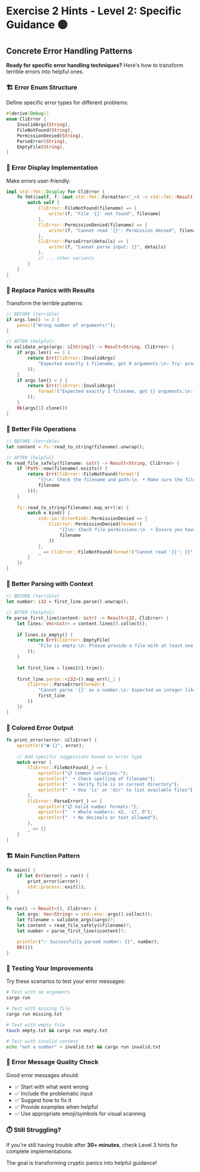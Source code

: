 # Exercise 2 Hints - Level 2: Specific Guidance 🟡

## Concrete Error Handling Patterns

**Ready for specific error handling techniques?** Here's how to transform terrible errors into helpful ones.

### 🏗️ Error Enum Structure

Define specific error types for different problems:
```rust
#[derive(Debug)]
enum CliError {
    InvalidArgs(String),
    FileNotFound(String),
    PermissionDenied(String),
    ParseError(String),
    EmptyFile(String),
}
```

### 🎨 Error Display Implementation

Make errors user-friendly:
```rust
impl std::fmt::Display for CliError {
    fn fmt(&self, f: &mut std::fmt::Formatter<'_>) -> std::fmt::Result {
        match self {
            CliError::FileNotFound(filename) => {
                write!(f, "File '{}' not found", filename)
            },
            CliError::PermissionDenied(filename) => {
                write!(f, "Cannot read '{}': Permission denied", filename)
            },
            CliError::ParseError(details) => {
                write!(f, "Cannot parse input: {}", details)
            },
            // ... other variants
        }
    }
}
```

### 🔧 Replace Panics with Results

Transform the terrible patterns:
```rust
// BEFORE (terrible)
if args.len() != 2 {
    panic!("Wrong number of arguments!");
}

// AFTER (helpful)
fn validate_args(args: &[String]) -> Result<String, CliError> {
    if args.len() == 1 {
        return Err(CliError::InvalidArgs(
            "Expected exactly 1 filename, got 0 arguments.\n💡 Try: program myfile.txt".to_string()
        ));
    }
    if args.len() > 2 {
        return Err(CliError::InvalidArgs(
            format!("Expected exactly 1 filename, got {} arguments.\n💡 Try: program myfile.txt", args.len() - 1)
        ));
    }
    Ok(args[1].clone())
}
```

### 📁 Better File Operations

```rust
// BEFORE (terrible)
let content = fs::read_to_string(filename).unwrap();

// AFTER (helpful)
fn read_file_safely(filename: &str) -> Result<String, CliError> {
    if !Path::new(filename).exists() {
        return Err(CliError::FileNotFound(format!(
            "{}\n💡 Check the filename and path:\n  • Make sure the file exists\n  • Check for typos in the filename\n  • Use absolute path if in different directory", 
            filename
        )));
    }
    
    fs::read_to_string(filename).map_err(|e| {
        match e.kind() {
            std::io::ErrorKind::PermissionDenied => {
                CliError::PermissionDenied(format!(
                    "{}\n💡 Check file permissions:\n  • Ensure you have read access\n  • Try running with appropriate permissions", 
                    filename
                ))
            },
            _ => CliError::FileNotFound(format!("Cannot read '{}': {}", filename, e))
        }
    })
}
```

### 🔢 Better Parsing with Context

```rust
// BEFORE (terrible)
let number: i32 = first_line.parse().unwrap();

// AFTER (helpful)
fn parse_first_line(content: &str) -> Result<i32, CliError> {
    let lines: Vec<&str> = content.lines().collect();
    
    if lines.is_empty() {
        return Err(CliError::EmptyFile(
            "File is empty.\n💡 Please provide a file with at least one line containing a number.".to_string()
        ));
    }
    
    let first_line = lines[0].trim();
    
    first_line.parse::<i32>().map_err(|_| {
        CliError::ParseError(format!(
            "Cannot parse '{}' as a number.\n💡 Expected an integer like:\n  • 42\n  • -17\n  • 0", 
            first_line
        ))
    })
}
```

### 🎨 Colored Error Output

```rust
fn print_error(error: &CliError) {
    eprintln!("❌ {}", error);
    
    // Add specific suggestions based on error type
    match error {
        CliError::FileNotFound(_) => {
            eprintln!("📋 Common solutions:");
            eprintln!("  • Check spelling of filename");
            eprintln!("  • Verify file is in current directory");
            eprintln!("  • Use 'ls' or 'dir' to list available files");
        },
        CliError::ParseError(_) => {
            eprintln!("📋 Valid number formats:");
            eprintln!("  • Whole numbers: 42, -17, 0");
            eprintln!("  • No decimals or text allowed");
        },
        _ => {}
    }
}
```

### 🏗️ Main Function Pattern

```rust
fn main() {
    if let Err(error) = run() {
        print_error(&error);
        std::process::exit(1);
    }
}

fn run() -> Result<(), CliError> {
    let args: Vec<String> = std::env::args().collect();
    let filename = validate_args(&args)?;
    let content = read_file_safely(&filename)?;
    let number = parse_first_line(&content)?;
    
    println!("✅ Successfully parsed number: {}", number);
    Ok(())
}
```

### 🧪 Testing Your Improvements

Try these scenarios to test your error messages:
```bash
# Test with no arguments
cargo run

# Test with missing file  
cargo run missing.txt

# Test with empty file
touch empty.txt && cargo run empty.txt

# Test with invalid content
echo "not a number" > invalid.txt && cargo run invalid.txt
```

### 🎯 Error Message Quality Check

Good error messages should:
- ✅ Start with what went wrong
- ✅ Include the problematic input
- ✅ Suggest how to fix it
- ✅ Provide examples when helpful
- ✅ Use appropriate emoji/symbols for visual scanning

### ⏱️ Still Struggling?

If you're still having trouble after **30+ minutes**, check Level 3 hints for complete implementations.

The goal is transforming cryptic panics into helpful guidance!